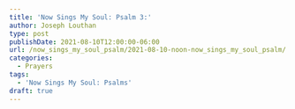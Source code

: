 ```yaml
---
title: 'Now Sings My Soul: Psalm 3:'
author: Joseph Louthan
type: post
publishDate: 2021-08-10T12:00:00-06:00
url: /now_sings_my_soul_psalm/2021-08-10-noon-now_sings_my_soul_psalm/
categories:
  - Prayers
tags:
  - 'Now Sings My Soul: Psalms'
draft: true
---
```

<pre>
<div style="font-variant: small-caps;">

</div>

</pre>
